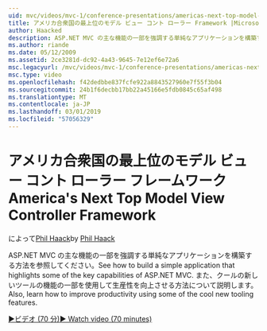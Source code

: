 ```yaml
---
uid: mvc/videos/mvc-1/conference-presentations/americas-next-top-model-view-controller-framework
title: アメリカ合衆国の最上位のモデル ビュー コント ローラー Framework |Microsoft ドキュメント
author: Haacked
description: ASP.NET MVC の主な機能の一部を強調する単純なアプリケーションを構築する方法を参照してください。 またの一部を使用して生産性を向上させる方法について説明します、.
ms.author: riande
ms.date: 05/12/2009
ms.assetid: 2ce3281d-dc92-4a43-9645-7e12ef6e72a6
msc.legacyurl: /mvc/videos/mvc-1/conference-presentations/americas-next-top-model-view-controller-framework
msc.type: video
ms.openlocfilehash: f42dedbbe837fcfe922a8843527960e7f55f3b04
ms.sourcegitcommit: 24b1f6decbb17bb22a45166e5fdb0845c65af498
ms.translationtype: MT
ms.contentlocale: ja-JP
ms.lasthandoff: 03/01/2019
ms.locfileid: "57056329"
---
```

<a name="americas-next-top-model-view-controller-framework"></a><span data-ttu-id="59bd0-104">アメリカ合衆国の最上位のモデル ビュー コント ローラー フレームワーク</span><span class="sxs-lookup"><span data-stu-id="59bd0-104">America's Next Top Model View Controller Framework</span></span>
====================
<span data-ttu-id="59bd0-105">によって[Phil Haack](https://github.com/Haacked)</span><span class="sxs-lookup"><span data-stu-id="59bd0-105">by [Phil Haack](https://github.com/Haacked)</span></span>

<span data-ttu-id="59bd0-106">ASP.NET MVC の主な機能の一部を強調する単純なアプリケーションを構築する方法を参照してください。</span><span class="sxs-lookup"><span data-stu-id="59bd0-106">See how to build a simple application that highlights some of the key capabilities of ASP.NET MVC.</span></span> <span data-ttu-id="59bd0-107">また、クールの新しいツールの機能の一部を使用して生産性を向上させる方法について説明します。</span><span class="sxs-lookup"><span data-stu-id="59bd0-107">Also, learn how to improve productivity using some of the cool new tooling features.</span></span>

[<span data-ttu-id="59bd0-108">&#9654;ビデオ (70 分)</span><span class="sxs-lookup"><span data-stu-id="59bd0-108">&#9654; Watch video (70 minutes)</span></span>](https://channel9.msdn.com/Blogs/ASP-NET-Site-Videos/americas-next-top-model-view-controller-framework)
